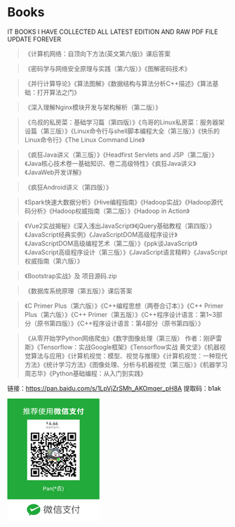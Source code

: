 # Books
IT BOOKS I HAVE COLLECTED ALL LATEST EDITION AND RAW PDF FILE UPDATE FOREVER

> 《计算机网络：自顶向下方法(英文第六版)》课后答案

> 《密码学与网络安全原理与实践（第六版）》《图解密码技术》

> 《并行计算导论》《算法图解》《数据结构与算法分析C++描述》《算法基础：打开算法之门》

> 《深入理解Nginx模块开发与架构解析（第二版）》

> 《鸟叔的私房菜：基础学习篇（第四版）》《鸟哥的Linux私房菜：服务器架设篇（第三版）》《Linux命令行与shell脚本编程大全（第三版）》《快乐的Linux命令行》《The Linux Command Line》

> 《疯狂Java讲义（第三版）》《Headfirst Servlets and JSP（第二版）》《Java核心技术卷一基础知识、卷二高级特性》《疯狂Java讲义》《JavaWeb开发详解》

> 《疯狂Android讲义（第四版）》

> 《Spark快速大数据分析》《Hive编程指南》《Hadoop实战》《Hadoop源代码分析》《Hadoop权威指南（第二版）》《Hadoop in Action》

> 《Vue2实战揭秘》《深入浅出JavaScript》《jQuery基础教程（第四版）》《JavaScript经典实例》《JavaScriptDOM高级程序设计》《JavaScriptDOM高级编程艺术（第二版）》《ppk谈JavaScript》《JavaScript高级程序设计（第三版）》《JavaScript语言精粹》《JavaScript权威指南（第六版）》

> 《Bootstrap实战》及 项目源码.zip

> 《数据库系统原理（第五版）》课后答案

> 《C Primer Plus（第六版）》《C++编程思想（两卷合订本）》《C++ Primer Plus（第六版）》《C++ Primer（第五版）》《C++程序设计语言：第1~3部分（原书第四版）》《C++程序设计语言：第4部分（原书第四版）》

> 《从零开始学Python网络爬虫》《数字图像处理（第三版） 作者：刚萨雷斯》《Tensorflow：实战Google框架》《Tensorflow实战 黄文坚》《机器视觉算法与应用》《计算机视觉：模型、视觉与推理》《计算机视觉：一种现代方法》《统计学习方法》《图像处理、分析与机器视觉（第三版）》《机器学习 周志华》《Python基础编程：从入门到实践》

链接：https://pan.baidu.com/s/1LpVjZrSMh_AKOmqer_pH8A
提取码：b1ak

<img src="https://raw.githubusercontent.com/HduSy/Books/master/support%20me.jpg" width="210" height="280" div align="center" alt="支持我"/>
